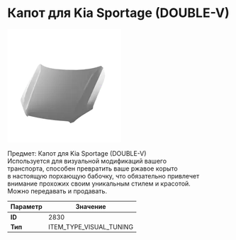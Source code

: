 # Капот для Kia Sportage (DOUBLE-V)

![Item Image](../img/2830.webp?raw=true)

Предмет: Капот для Kia Sportage (DOUBLE-V)<br>Используется для визуальной модификаций вашего<br>транспорта, способен превратить ваше ржавое корыто<br>в настоящую порхающую бабочку, что обязательно привлечет<br>внимание прохожих своим уникальным стилем и красотой.<br>Можно передавать и продавать.


| Параметр | Значение |
|----------|----------|
| **ID** | 2830 |
| **Тип** | ITEM_TYPE_VISUAL_TUNING |

